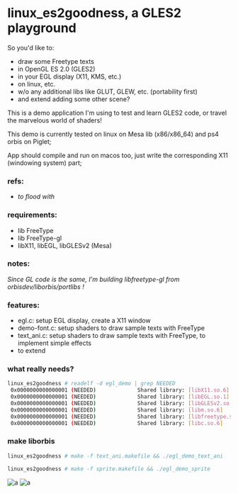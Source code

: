 # linux_es2goodness, a GLES2 playground


So you'd like to:
- draw some Freetype texts
- in OpenGL ES 2.0 (GLES2)
- in your EGL display (X11, KMS, etc.)
- on linux, etc.
- w/o any additional libs like GLUT, GLEW, etc. (portability first)
- and extend adding some other scene?

This is a demo application I'm using to test and learn GLES2 code, or travel the marvelous world of shaders!

This demo is currently tested on linux on Mesa lib (x86/x86_64) and ps4 orbis on Piglet;

App should compile and run on macos too, just write the corresponding X11 (windowing system) part;


### refs:

- _to flood with_


### requirements:

- lib FreeType
- lib FreeType-gl
- libX11, libEGL, libGLESv2 (Mesa)

### notes:

_Since GL code is the same, I'm building libfreetype-gl from orbisdev/liborbis/portlibs !_


### features:

- egl.c: setup EGL display, create a X11 window
- demo-font.c: setup shaders to draw sample texts with FreeType
- text_ani.c: setup shaders to draw sample texts with FreeType, to implement simple effects
- to extend

### what really needs?

```bash
linux_es2goodness # readelf -d egl_demo | grep NEEDED
 0x0000000000000001 (NEEDED)             Shared library: [libX11.so.6]
 0x0000000000000001 (NEEDED)             Shared library: [libEGL.so.1]
 0x0000000000000001 (NEEDED)             Shared library: [libGLESv2.so.2]
 0x0000000000000001 (NEEDED)             Shared library: [libm.so.6]
 0x0000000000000001 (NEEDED)             Shared library: [libfreetype.so.6]
 0x0000000000000001 (NEEDED)             Shared library: [libc.so.6]
```

### make liborbis

```bash
linux_es2goodness # make -f text_ani.makefile && ./egl_demo_text_ani

linux_es2goodness # make -f sprite.makefile && ./egl_demo_sprite
```


![a](https://user-images.githubusercontent.com/8250079/75284913-ee12fa00-5815-11ea-8e8e-6c92cd18269f.png)
![a](https://user-images.githubusercontent.com/8250079/75290411-8ca45880-5820-11ea-9f33-56bfada9d4b9.png)

